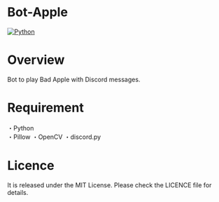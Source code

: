 # Bot-Apple
[![Python](https://img.shields.io/badge/Python-3.9.5-3778ae?logo=Python&logoColor=ffffff)](https://python.org)  

# Overview
Bot to play Bad Apple with Discord messages.  

# Requirement
・Python  
・Pillow
・OpenCV
・discord.py  

# Licence
It is released under the MIT License. Please check the LICENCE file for details.
